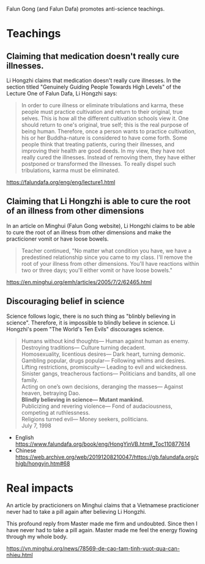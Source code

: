 Falun Gong (and Falun Dafa) promotes anti-science teachings.

# Teachings
## Claiming that medication doesn't really cure illnesses.
Li Hongzhi claims that medication doesn't really cure illnesses. In the section titled "Genuinely Guiding People Towards High Levels" of the Lecture One of Falun Dafa, Li Hongzhi says:

> In order to cure illness or eliminate tribulations and karma, these people must practice cultivation and return to their original, true selves. This is how all the different cultivation schools view it. One should return to one's original, true self; this is the real purpose of being human. Therefore, once a person wants to practice cultivation, his or her Buddha-nature is considered to have come forth.
>Some people think that treating patients, curing their illnesses, and improving their health are good deeds. In my view, they have not really cured the illnesses. Instead of removing them, they have either postponed or transformed the illnesses. To really dispel such tribulations, karma must be eliminated.

https://falundafa.org/eng/eng/lecture1.html

## Claiming that Li Hongzhi is able to cure the root of an illness from other dimensions
In an article on Minghui (Falun Gong website), Li Hongzhi claims to be able to cure the root of an illness from other dimensions and make the practicioner vomit or have loose bowels.

> Teacher continued, "No matter what condition you have, we have a predestined relationship since you came to my class. I'll remove the root of your illness from other dimensions. You'll have reactions within two or three days; you'll either vomit or have loose bowels."

https://en.minghui.org/emh/articles/2005/7/2/62465.html

## Discouraging belief in science
Science follows logic, there is no such thing as "blinbly believing in science". Therefore, it is impossible to blindly believe in science. Li Hongzhi's poem "The World's Ten Evils" discourages science.

>Humans without kind thoughts— Human against human as enemy. <br>
>Destroying traditions— Culture turning decadent. <br>
>Homosexuality, licentious desires— Dark heart, turning demonic. <br>
>Gambling popular, drugs popular— Following whims and desires. <br>
>Lifting restrictions, promiscuity— Leading to evil and wickedness. <br>
>Sinister gangs, treacherous factions— Politicians and bandits, all one family. <br>
>Acting on one’s own decisions, deranging the masses— Against heaven, betraying Dao. <br>
>**Blindly believing in science— Mutant mankind.** <br>
>Publicizing and revering violence— Fond of audaciousness, competing at ruthlessness. <br>
>Religions turned evil— Money seekers, politicians. <br>
>July 7, 1998

- English https://www.falundafa.org/book/eng/HongYinVB.htm#_Toc110877614
- Chinese https://web.archive.org/web/20191208210047/https://gb.falundafa.org/chigb/hongyin.htm#68

# Real impacts

An article by practicioners on Minghui claims that a Vietnamese practicioner never had to take a pill again after believing Li Hongzhi.

This profound reply from Master made me firm and undoubted. Since then I have never had to take a pill again. Master made me feel the energy flowing through my whole body.

https://vn.minghui.org/news/78569-de-cao-tam-tinh-vuot-qua-can-nhieu.html
